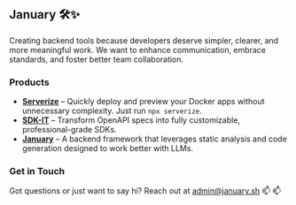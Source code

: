 ## January 🛠️✨

Creating backend tools because developers deserve simpler, clearer, and more meaningful work. We want to enhance communication, embrace standards, and foster better team collaboration.

### Products

- **[Serverize](https://serverize.sh/)** – Quickly deploy and preview your Docker apps without unnecessary complexity. Just run `npx serverize`.
- **[SDK-IT](https://github.com/januarylabs/sdk-it)** – Transform OpenAPI specs into fully customizable, professional-grade SDKs.
- **[January](https://january.sh/)** – A backend framework that leverages static analysis and code generation designed to work better with LLMs.

### Get in Touch

Got questions or just want to say hi? Reach out at [admin@january.sh](mailto\:admin@january.sh) 📫 📫

